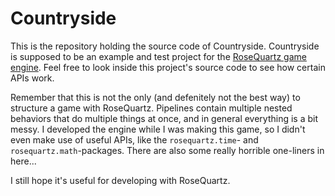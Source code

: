 # Countryside
This is the repository holding the source code of Countryside. Countryside is supposed to be an example and test project for the [RoseQuartz game engine](https://devtaube.itch.io/rosequartz). Feel free to look inside this project's source code to see how certain APIs work.

Remember that this is not the only (and defenitely not the best way) to structure a game with RoseQuartz. Pipelines contain multiple nested behaviors that do multiple things at once, and in general everything is a bit messy. I developed the engine while I was making this game, so I didn't even make use of useful APIs, like the `rosequartz.time`- and `rosequartz.math`-packages. There are also some really horrible one-liners in here...

I still hope it's useful for developing with RoseQuartz.
